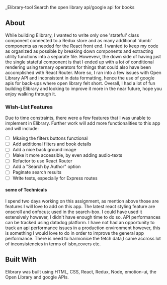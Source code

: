 _Elibrary-tool Search the open library api/google api for books

## About
While building Elibrary, I wanted to write only one 'stateful' class component connected to a Redux store and as many additional 'dumb' components as needed for the React front end. I wanted to keep my code as organized as possible by breaking down components and extracting utility functions into a separate file. Howevevr, the down side of having just the single stateful component is that I ended up with a lot of conditional rendering using ternary operators for things that could also have been accomplished with React Router. More so, I ran into a few issues with Open Library API and inconsistent in data formatting, hence the use of google apis for  back-ups where open library felt short. Overall, I had a lot of fun building Elibrary and looking to improve it more in the near future, hope you enjoy walking through it.

### Wish-List Features

Due to time constraints, there were a few features that I was unable to implement in Elibrary. Further work will add more functionalities to this app and will include:

- [ ] Mkaing the filters buttons functional
- [ ] Add additional filters and book details
- [ ] Add a nice back ground image
- [ ] Make it more accessible, by even adding audio-texts
- [ ] Refactor to use React Router
- [ ] Add a "Search by Author" option
- [ ] Paginate search results
- [ ] Write tests, especially for Express routes

#### some of Technicals 
I spend two days working on  this assignment, as mention above those are features I will love to add on this app.
The latest react styling feature are onscroll and onfocus; used in the search-box. I could have used it extensively however, I didn't have enough time to do so.
API performances can be tracked using datadog platform. I have not had an opportunity to track an api performance issues in a production environment however, this is something I would love to do in order to improve the general app performance.
There is need to harmonice the fetch data,I came accross lot of inconsistencies in terms of isbn,covers etc.


## Built With

Elibrary was built using HTML, CSS, React, Redux, Node, emotion-ui, the Open Library and google APIs.
